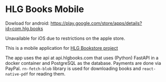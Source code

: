# HLG Books Mobile

Dowload for android: https://play.google.com/store/apps/details?id=com.hlg.books

Unavailable for iOS due to restrictions on the apple store.

This is a mobile application for [HLG Bookstore project](https://github.com/heiskane/Bookstore-Project)

The app uses the api at api.hlgbooks.com that uses (Python) FastAPI in a docker container and PostgreSQL as the database. Payments are done via PayPal. `rn-fetch-blob` library is used for downloading books and `react-native-pdf` for reading them.
